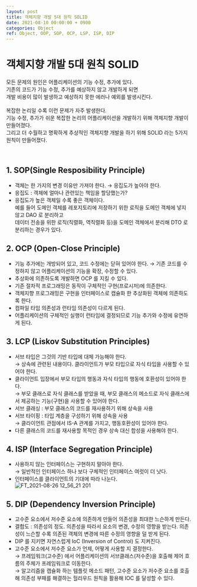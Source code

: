 ```yaml
---
layout: post
title: 객체지향 개발 5대 원칙 SOLID
date: 2021-08-10 00:00:00 + 0900
categories: Object
ref: Object, OOP, SOP, OCP, LSP, ISP, DIP
---
```


# 객체지향 개발 5대 원칙 SOLID 
모든 문제의 원인은 어플리케이션의 기능 수정, 추가에 있다.   
기존의 코드가 기능 수정, 추가를 예상하지 않고 개발하게 되면   
개발 비용이 많이 발생하고 예상하지 못한 에러나 예외를 발생시킨다.   
<br/>
복잡한 논리일 수록 이런 문제가 자주 발생한다.   
기능 수정, 추가가 쉬운 복잡한 논리의 어플리케이션을 개발하기 위해 객체지향 개발이 만들어졌다.    
그리고 더 수월하고 명확하게 추상적인 객체지향 개발을 하기 위해 SOLID 라는 5가지 원칙이 만들어졌다.   

<br/>

## 1. SOP(Single Resposibility Principle)
- 객체는 한 가지의 변경 이유만 가져야 한다. → 응집도가 높아야 한다.     
- 응집도 : 객체에 얼마나 관련있는 책임을 할당했는가?   
- 응집도가 높은 객체일 수록 좋은 객체이다.   
 예를 들어 도메인 객체를 레포지토리에 저장하기 위한 로직을 도메인 객체에 넣지 않고 DAO 로 분리하고   
 데이터 전송을 위한 로직(직렬화, 역직렬화 등)을 도메인 객체에서 분리해 DTO 로 분리하는 경우가 있다.   

## 2. OCP (Open-Close Principle)
- 기능 추가에는 개방되어 있고, 코드 수정에는 닫혀 있어야 한다.
  → 기존 코드를 수정하지 않고 어플리케이션의 기능을 확장, 수정할 수 있다.   
- 추상화에 의존하도록 개발하면 OCP 를 지킬 수 있다.
- 기존 절차적 프로그래밍은 동작이 구체적인 구현(프로시저)에 의존한다.
- 객체지향 프로그래밍은 구현을 인터페이스로 캡슐화 한 추상화된 객체에 의존하도록 한다.
- 컴파일 타임 의존성과 런타임 의존성이 다르게 된다.
- 어플리케이션의 구체적인 실행이 런타임에 결정되므로 기능 추가와 수정에 유연하게 된다.

## 3. LCP (Liskov Substitution Principles)
- 서브 타입은 그것의 기반 타입에 대체 가능해야 한다.   
  → 상속에 관련된 내용이다. 클라이언트가 부모 타입으로 자식 타입을 사용할 수 있어야 한다.
- 클라이언트 입장에서 부모 타입의 행동과 자식 타입의 행동에 호환성이 있어야 한다.   
  → 부모 클래스로 자식 클래스를 받았을 때, 부모 클래스의 메소드로 자식 클래스에서 제공하는 기능(구현)을 사용할 수 있어야 한다.
- 서브 클래싱 : 부모 클래스의 코드를 재사용하기 위해 상속을 사용
- 서브 타이핑 : 타입 계층을 구성하기 위해 상속을 사용    
  → 클라이언트 관점에서 IS-A 관계를 가지고, 행동호환성이 있어야 한다.
- 다른 클래스의 코드를 재사용할 목적인 경우 상속 대신 합성을 사용해야 한다.

## 4. ISP (Interface Segregation Principle)
- 사용하지 않는 인터페이스는 구현하지 말아야 한다.   
→ 일반적인 인터페이스 하나 보다 구체적인 인터페이스 여럿이 더 낫다.
- 인터페이스를 클라이언트의 기대에 따라 나눈다.
![FT_2021-08-26 12_56_21 201](https://user-images.githubusercontent.com/13375810/130898240-ab863bba-636b-460e-8e9d-0de634f0d24c.png)


## 5. DIP (Dependency Inversion Principle)
- 고수준 요소에서 저수준 요소에 의존하게 만들어 의존성을 최대한 느슨하게 만든다.   
- 결합도 : 의존성의 정도. 의존성을 따라서 요소의 변경, 수정의 영향을 받는다. 의존성이 느슨할 수록 의존된 객체의 변경에 따른 수정의 영향을 덜 받게 된다.   
- DIP 를 지키면 자연스럽게 IoC (Inversion of Control) 도 지켜진다.
- 고수준 요소에서 저수준 요소가 언제, 어떻게 사용할 지 결정한다.   
→ 프레임워크(고수준) 에서 어플리케이션의 서브클래스(저수준)을 호출해 제어 흐름의 주체가 프레임워크로 이동한다.   
→ 알고리즘을 캡슐화 하는 템플릿 메소드 패턴, 고수준 요소가 저수준 요소를 호출해 의존성 부패를 해결하는 헐리우드 원칙을 활용해 IOC 를 달성할 수 있다.
